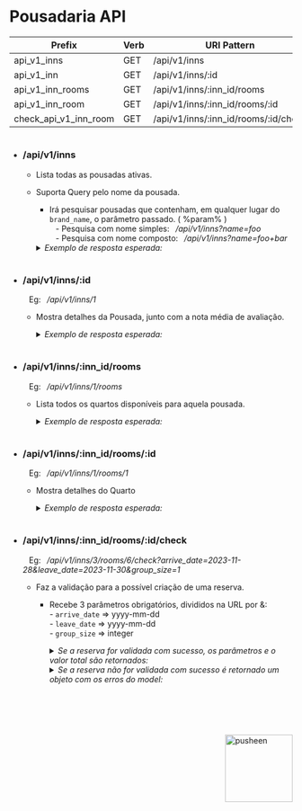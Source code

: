 
# Pousadaria API

| Prefix | Verb | URI Pattern | Conroller#Action |
| ----------- | ----------- | ----------- | ----------- |
| api_v1_inns | GET | /api/v1/inns | api/v1/inns#index |
| api_v1_inn | GET | /api/v1/inns/:id | api/v1/inns#show |
| api_v1_inn_rooms | GET | /api/v1/inns/:inn_id/rooms | api/v1/rooms#index |
| api_v1_inn_room | GET | /api/v1/inns/:inn_id/rooms/:id | api/v1/rooms#show |
| check_api_v1_inn_room | GET | /api/v1/inns/:inn_id/rooms/:id/check | api/v1/rooms#check |

#

* ### /api/v1/inns
  
  * Lista todas as pousadas ativas.
  * Suporta Query pelo nome da pousada.
    * Irá pesquisar pousadas que contenham, em qualquer lugar do `brand_name`, o parâmetro passado. ( %param% )\
       &ensp; \- Pesquisa com nome simples:&ensp; */api/v1/inns?name=foo*\
       &ensp; \- Pesquisa com nome composto:&ensp; */api/v1/inns?name=foo+bar*

    <details>
      <summary><i>Exemplo de resposta esperada:</i></summary>
    
          [
            {
              "id": 1,
              "brand_name": "Pousada da 16",
              "phone_number": "(13)99706-9746",
              "email": "pousada@contato.com",
              "address": "rua 15 - 47",
              "neighborhood": "guarau",
              "city": "peruibe",
              "state": "SP",
              "postal_code": "11750000",
              "description": "Pousada linda",
              "payment_methods": "Cartão",
              "pet_friendly": false,
              "usage_policy": "não fumar",
              "check_in": "2000-01-01T12:00:00.000-02:00",
              "check_out": "2000-01-01T11:00:00.000-02:00",
              "status": "active",
              "host_id": 1
            },
            {
              "id": 2,
              "brand_name": "Casa Verde",
              "phone_number": "(13)997563453",
              "email": "casaverde@contato.com",
              "address": "avenida qualquer",
              "neighborhood": "amarindo",
              "city": "eusébio",
              "state": "CE",
              "postal_code": "25840000",
              "description": "Pousada do muro verde",
              "payment_methods": "Cartão",
              "pet_friendly": true,
              "usage_policy": "Usar chinelo",
              "check_in": "2000-01-01T11:22:00.000-02:00",
              "check_out": "2000-01-01T10:22:00.000-02:00",
              "status": "active",
              "host_id": 3
            }
          ]
          
    </details>

#

* ### /api/v1/inns/:id
  
  &ensp; Eg:&ensp; */api/v1/inns/1*
  * Mostra detalhes da Pousada, junto com a nota média de avaliação.
 
    <details>
      <summary><i>Exemplo de resposta esperada:</i></summary>
      
      ```
      [
        {
          "id": 3,
          "brand_name": "pousada da ana",
          "phone_number": "123123123",
          "email": "teste@gmail.com",
          "address": "rua da ana",
          "neighborhood": "vila da ana",
          "city": "anapolis",
          "state": "SP",
          "postal_code": "54646",
          "description": "ana esteve aqui",
          "payment_methods": "todos",
          "pet_friendly": false,
          "usage_policy": "seja gentil com a ana",
          "check_in": "2000-01-01T21:10:00.000-02:00",
          "check_out": "2000-01-01T10:10:00.000-02:00",
          "status": "active",
          "host_id": 4
        },
        {
          "average_rating": 3
        }
      ]      
      ```
      
    </details>

#
  
* ### /api/v1/inns/:inn_id/rooms
  
  &ensp; Eg:&ensp; */api/v1/inns/1/rooms*
  * Lista todos os quartos disponíveis para aquela pousada.

    <details>
      <summary><i>Exemplo de resposta esperada:</i></summary>
    
      ```
      [
        {
          "id": 4,
          "name": "Quarto teste",
          "description": "Testeeee",
          "dimension": 5,
          "capacity": 2,
          "price": 123,
          "bathroom": true,
          "balcony": false,
          "ac": true,
          "tv": false,
          "wardrobre": false,
          "safe_box": false,
          "accessible": false,
          "status": "vacant",
          "inn_id": 1
        },
        {
          "id": 6,
          "name": "quartinho",
          "description": "pequeno",
          "dimension": 1,
          "capacity": 1,
          "price": 50,
          "bathroom": false,
          "balcony": false,
          "ac": true,
          "tv": false,
          "wardrobre": false,
          "safe_box": false,
          "accessible": false,
          "status": "vacant",
          "inn_id": 1
        }
      ]
      ```
        
    </details>

#
  
* ### /api/v1/inns/:inn_id/rooms/:id
  
  &ensp; Eg:&ensp; */api/v1/inns/1/rooms/1*
  * Mostra detalhes do Quarto

    <details>
      <summary><i>Exemplo de resposta esperada:</i></summary>
    
      ```
      [
        {
          "id": 6,
          "name": "quartinho",
          "description": "pequeno",
          "dimension": 1,
          "capacity": 1,
          "price": 50,
          "bathroom": false,
          "balcony": false,
          "ac": true,
          "tv": false,
          "wardrobre": false,
          "safe_box": false,
          "accessible": false,
          "status": "vacant",
          "inn_id": 3
        }
      ]
      ```
    
    </details>

#

* ### /api/v1/inns/:inn_id/rooms/:id/check
  
  &ensp; Eg:&ensp; */api/v1/inns/3/rooms/6/check?arrive_date=2023-11-28&leave_date=2023-11-30&group_size=1*
  * Faz a validação para a possível criação de uma reserva.
    * Recebe 3 parâmetros obrigatórios, divididos na URL por &:\
       \- `arrive_date` => yyyy-mm-dd\
       \- `leave_date` => yyyy-mm-dd\
       \- `group_size` => integer
       
        <details>
        <summary><i>Se a reserva for validada com sucesso, os parâmetros e o valor total são retornados:</i></summary>
          
          {
            "arrive_date": "2025-01-01",
            "leave_date": "2025-01-12", 
            "group_size": 2,                
            "total_price": 2560   # Valor total dessa reserva (já calculado com os possíveis preços por periodo)
          }

        </details>

        <details>
          <summary><i>Se a reserva não for validada com sucesso é retornado um objeto com os erros do model:</i></summary>
         
          {
            "errors": {
              "arrive_date": [
                "A data escolhida coincide com outra reserva: 26/11/23 - 27/11/23",
                "A data escolhida coincide com outra reserva: 24/11/23 - 25/11/23"
              ]
            }
          }    # Nesse caso há duas reservas em que as datas coincidem com a reserva a ser validada
  
        </details>
#

<br>
<br>
<br>
<img src="https://user-images.githubusercontent.com/22280294/179611382-5704fe4f-ef8c-40f2-b868-5921cfb56da6.png" alt="pusheen" height="120px" align="right">
